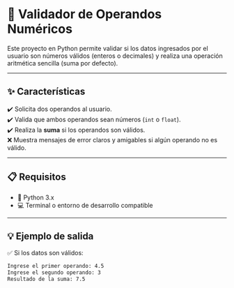 # 🔢 Validador de Operandos Numéricos

Este proyecto en Python permite validar si los datos ingresados por el usuario son números válidos (enteros o decimales) y realiza una operación aritmética sencilla (suma por defecto).

---

## ✨ Características

✔️ Solicita dos operandos al usuario.  
✔️ Valida que ambos operandos sean números (`int` o `float`).  
✔️ Realiza la **suma** si los operandos son válidos.  
❌ Muestra mensajes de error claros y amigables si algún operando no es válido.  

---

## 📋 Requisitos

- 🐍 Python 3.x  
- 💻 Terminal o entorno de desarrollo compatible

---

## 💡 Ejemplo de salida

✅ Si los datos son válidos:

```bash
Ingrese el primer operando: 4.5
Ingrese el segundo operando: 3
Resultado de la suma: 7.5


